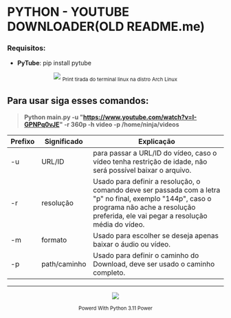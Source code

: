 # PYTHON - YOUTUBE DOWNLOADER(OLD README.me)
### Requisitos:
* **PyTube**: pip install pytube
<p align="center">
  <img src="https://github.com/NinjaHKZ/YouTube-Downloader/assets/100825381/05dfb3bd-5bb1-43ea-97cd-49dace718f45">
  <sub>Print tirada do terminal linux na distro Arch Linux</sub>
</p>

## Para usar siga esses comandos:
> **Python main.py -u "https://www.youtube.com/watch?v=I-GPNPq0vJE" -r 360p -h video -p /home/ninja/videos**


| Prefixo | Significado | Explicação |
| ------- | ----------- | ---------- |
|   -u    |    URL/ID      | para passar a URL/ID do vídeo, caso o vídeo tenha restrição de idade, não será possível baixar o arquivo.| 
|   -r    |  resolução  | Usado para definir a resolução, o comando deve ser passada com a letra "p" no final, exemplo "144p", caso o programa não ache a resolução preferida, ele vai pegar a resolução média do vídeo. |
|   -m    |  formato    | Usado para escolher se deseja apenas baixar o áudio ou vídeo. |
|   -p    | path/caminho | Usado para definir o caminho do Download, deve ser usado o caminho completo. |

___

<p align="center">
  <img src="https://github.com/NinjaHKZ/YouTube-Downloader/assets/100825381/cd6a6ccd-dbcc-49d3-9d12-640527155fcd">
</p>

<p align="center">
  <sub>Powerd With Python 3.11 Power</sub>
</p>
